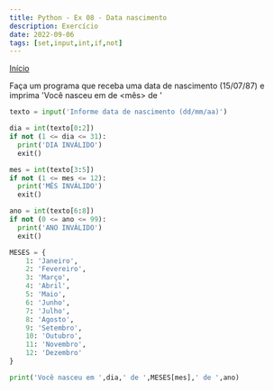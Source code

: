```yaml
---
title: Python - Ex 08 - Data nascimento
description: Exercício
date: 2022-09-06
tags: [set,input,int,if,not]
---
```

[Início](python-curso)


Faça um programa que receba uma data de nascimento (15/07/87) e imprima 'Você nasceu em <dia> de <mês> de <ano>'

```python
texto = input('Informe data de nascimento (dd/mm/aa)')

dia = int(texto[0:2])
if not (1 <= dia <= 31):
  print('DIA INVÁLIDO')
  exit()

mes = int(texto[3:5])
if not (1 <= mes <= 12):
  print('MÊS INVÁLIDO')
  exit()

ano = int(texto[6:8])
if not (0 <= ano <= 99):
  print('ANO INVÁLIDO')
  exit()

MESES = {
    1: 'Janeiro',
    2: 'Fevereiro',
    3: 'Março',
    4: 'Abril',
    5: 'Maio',
    6: 'Junho',
    7: 'Julho',
    8: 'Agosto',
    9: 'Setembro',
    10: 'Outubro',
    11: 'Novembro',
    12: 'Dezembro'
}

print('Você nasceu em ',dia,' de ',MESES[mes],' de ',ano)
```